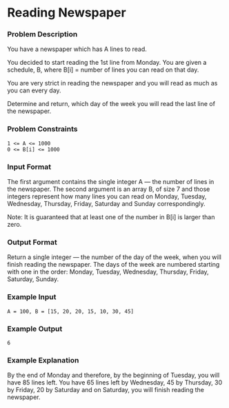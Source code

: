 # Reading Newspaper
### Problem Description

  You have a newspaper which has A lines to read.

  You decided to start reading the 1st line from Monday. You are given a schedule, B, where B[i] = number of lines you can read on that day.

  You are very strict in reading the newspaper and you will read as much as you can every day.

  Determine and return, which day of the week you will read the last line of the newspaper.



### Problem Constraints
    1 <= A <= 1000
    0 <= B[i] <= 1000



### Input Format
  The first argument contains the single integer A — the number of lines in the newspaper.
  The second argument is an array B, of size 7 and those integers represent how many lines you can read on Monday, Tuesday, Wednesday, Thursday, Friday, Saturday and Sunday correspondingly.

  Note: It is guaranteed that at least one of the number in B[i] is larger than zero.



### Output Format
  Return a single integer — the number of the day of the week, when you will finish reading the newspaper. The days of the week are numbered starting with one in the order: Monday, Tuesday, Wednesday, Thursday, Friday, Saturday, Sunday.


### Example Input
    A = 100, B = [15, 20, 20, 15, 10, 30, 45]


### Example Output
    6


### Example Explanation
  By the end of Monday and therefore, by the beginning of Tuesday, you will have 85 lines left. You have 65 lines left by Wednesday, 45 by Thursday, 30 by Friday, 20 by Saturday and on Saturday, you will finish reading the newspaper.
